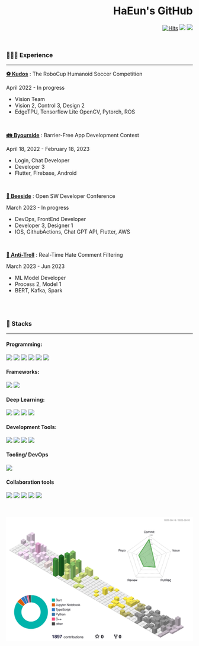 <!-- <img align="right" src="https://github-readme-stats.vercel.app/api?username=YunHaaaa&theme=dracula&show_icons=true" />-->

<div align="right">


# HaEun's GitHub 

<a href="https://github.com/YunHaaaa">[![Hits](https://hits.seeyoufarm.com/api/count/incr/badge.svg?url=https%3A%2F%2Fgithub.com%2FYunHaaaa%2Fhit-counter&count_bg=%23000000&title_bg=%23000000&icon=github.svg&icon_color=%23E7E7E7&title=Github&edge_flat=false)](https://hits.seeyoufarm.com)</a>
[<img src="https://img.shields.io/badge/Hugging%20Face-Haaaaeun-FF9F00?style=flat-square&logo=hugging%20face&logoColor=white">](https://huggingface.co/Haaaaeun)
<a href="mailto:qlxqlrt2012@gmail.com">
  <img src="https://img.shields.io/badge/Gmail-EA4335?style=flat-square&logo=Gmail&logoColor=white&style=margin-right: 100px">
</a>

</div><br>



### 🧗🏻‍♀️ Experience
----

**[⚽ Kudos](https://www.notion.so/Kudos-d9c196bb1a2547bbbf317e530b945cee?pvs=21)** : The RoboCup Humanoid Soccer Competition

April 2022 - In progress

- Vision Team
- Vision 2, Control 3, Design 2
- EdgeTPU, Tensorflow Lite OpenCV, Pytorch, ROS

  
<br>



**[👪 **Byourside**](https://www.notion.so/Byourside-8f2f2be4dd804055a5bf0576ac05f96d?pvs=21)** : Barrier-Free App Development Contest

April 18, 2022 - February 18, 2023

- Login, Chat Developer
- Developer 3
- Flutter, Firebase, Android

<br>


**[🍯 Beeside](https://www.notion.so/Beeside-4beeda2d9b4a48a6b26649333e2322e6?pvs=21)** : Open SW Developer Conference

March 2023 - In progress

- DevOps, FrontEnd Developer
- Developer 3, Designer 1
- IOS, GithubActions, Chat GPT API, Flutter, AWS

<br>


**[🧟 Anti-Troll](https://www.notion.so/Anti-Troll-96c57b706ded4c3d8cf9a76ebe684aa0?pvs=21)** : Real-Time Hate Comment Filtering

March 2023 - Jun 2023

- ML Model Developer
- Process 2, Model 1
- BERT, Kafka, Spark

<br>


<div align="left"><br>

### 📌 Stacks

----

  <!-- Programming -->
  #### Programming:
  <img src="https://img.shields.io/badge/C-00599C?style=flat-square&logo=c%2B%2B&logoColor=white&style=margin-right: 100px">
  <img src="https://img.shields.io/badge/C%2B%2B-00599C?style=flat-square&logo=c%2B%2B&logoColor=white&style=margin-right: 100px">
  <img src="https://img.shields.io/badge/Dart-0175C2?style=flat-square&logo=dart&logoColor=white&style=margin-right: 100px">
  <img src="https://img.shields.io/badge/Python-3776AB?style=flat-square&logo=python&logoColor=white&style=margin-right: 100px">
  <img src="https://img.shields.io/badge/TypeScript-3178C6?style=flat-square&logo=typescript&logoColor=white&style=margin-right: 100px">
  <img src="https://img.shields.io/badge/FastAPI-009688?style=flat-square&logo=fastapi&logoColor=white&style=margin-right: 100px">



  <!-- Frameworks -->
  #### Frameworks:
  <img src="https://img.shields.io/badge/React-61DAFB?style=flat-square&logo=react&logoColor=white&style=margin-right: 100px">
  <img src="https://img.shields.io/badge/Flutter-02569B?style=flat-square&logo=flutter&logoColor=white&style=margin-right: 100px">

  <!-- Deep Learning -->
  #### Deep Learning:
  <img src="https://img.shields.io/badge/OpenCV-5C3EE8?style=flat-square&logo=opencv&logoColor=white&style=margin-right: 100px">
  <img src="https://img.shields.io/badge/TensorFlow-FF6F00?style=flat-square&logo=tensorflow&logoColor=white&style=margin-right: 100px">
  <img src="https://img.shields.io/badge/PyTorch-EE4C2C?style=flat-square&logo=pytorch&logoColor=white&style=margin-right: 100px">
  <img src="https://img.shields.io/badge/Hugging%20Face-FF9F00?style=flat-square&logo=hugging%20face&logoColor=white&style=margin-right: 100px">
  



  <!-- Development Tools -->
  #### Development Tools:
  <img src="https://img.shields.io/badge/MS%20Visual%20Studio-5C2D91?style=flat-square&logo=visual%20studio&logoColor=white&style=margin-right: 100px">
  <img src="https://img.shields.io/badge/PyCharm-000000?style=flat-square&logo=pycharm&logoColor=white&style=margin-right: 100px">
  <img src="https://img.shields.io/badge/VSCode-007ACC?style=flat-square&logo=visual%20studio%20code&logoColor=white&style=margin-right: 100px">
  <img src="https://img.shields.io/badge/Android%20Studio-3DDC84?style=flat-square&logo=android%20studio&logoColor=white&style=margin-right: 100px">
  


  <!-- Tooling/ DevOps -->
  #### Tooling/ DevOps
  <img src="https://img.shields.io/badge/Github%20Actions-2088FF?style=flat-square&logo=github%20actions&logoColor=white&style=margin-right: 100px">

  <!-- Collaboration tools -->
  #### Collaboration tools
  <img src="https://img.shields.io/badge/Slack-4A154B?style=flat-square&logo=slack&logoColor=white&style=margin-right: 100px">
  <img src="https://img.shields.io/badge/Notion-000000?style=flat-square&logo=notion&logoColor=white&style=margin-right: 100px">
  <img src="https://img.shields.io/badge/Git%20%26%20GitHub-181717?style=flat-square&logo=git&logoColor=white&style=margin-right: 100px">
  <img src="https://img.shields.io/badge/Jira%20%26%20Confluence-0052CC?style=flat-square&logo=jira&logoColor=white&style=margin-right: 100px">
  <img src="https://img.shields.io/badge/Figma-F24E1E?style=flat-square&logo=figma&logoColor=white&style=margin-right: 100px">

</div>
</div><br><br>



![](./profile-3d-contrib/profile-south-season-animate.svg)

